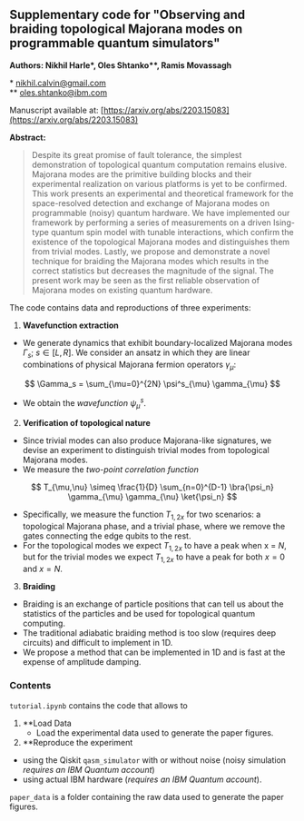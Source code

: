 ## Supplementary code for "Observing and braiding topological Majorana modes on programmable quantum simulators"

**Authors: Nikhil Harle\*, Oles Shtanko\**, Ramis Movassagh**

\* nikhil.calvin@gmail.com\
\** oles.shtanko@ibm.com

Manuscript available at: [https://arxiv.org/abs/2203.15083](https://arxiv.org/abs/2203.15083)

**Abstract:**
> Despite its great promise of fault tolerance, the simplest demonstration of topological quantum computation remains elusive. Majorana modes are the primitive building blocks and their experimental realization on various platforms is yet to be confirmed. This work presents an experimental and theoretical framework for the space-resolved detection and exchange of Majorana modes on programmable (noisy) quantum hardware. We have implemented our framework by performing a series of measurements on a driven Ising-type quantum spin model with tunable interactions, which confirm the existence of the topological Majorana modes and distinguishes them from trivial modes. Lastly, we propose and demonstrate a novel technique for braiding the Majorana modes which results in the correct statistics but decreases the magnitude of the signal. The present work may be seen as the first reliable observation of Majorana modes on existing quantum hardware.


The code contains data and reproductions of three experiments:

1. **Wavefunction extraction**
  * We generate dynamics that exhibit boundary-localized Majorana modes $\Gamma_s$; $s \in [L,R]$. We consider an ansatz in which they are linear combinations of physical Majorana fermion operators $\gamma_{\mu}$:

$$ \Gamma_s = \sum_{\mu=0}^{2N}  \psi^s_{\mu} \gamma_{\mu} $$

  * We obtain the *wavefunction* $\psi^s_{\mu}$.

2. **Verification of topological nature**
  * Since trivial modes can also produce Majorana-like signatures, we devise an experiment to distinguish trivial modes from topological Majorana modes.
  * We measure the *two-point correlation function* 


$$ T_{\mu,\nu} \simeq \frac{1}{D} \sum_{n=0}^{D-1} \bra{\psi_n} \gamma_{\mu} \gamma_{\nu} \ket{\psi_n} $$


  * Specifically, we measure the function $T_{1,2x}$ for two scenarios: a topological Majorana phase, and a trivial phase, where we remove the gates connecting the edge qubits to the rest. 
  * For the topological modes we expect $T_{1,2x}$ to have a peak when x = $N$, but for the trivial modes we expect $T_{1,2x}$ to have a peak for both $x =0$ and $x=N$.

3. **Braiding**
  * Braiding is an exchange of particle positions that can tell us about the statistics of the particles and be used for topological quantum computing. 
  * The traditional adiabatic braiding method is too slow (requires deep circuits) and difficult to implement in 1D.
  * We propose a method that can be implemented in 1D and is fast at the expense of amplitude damping.

### Contents
`tutorial.ipynb` contains the code that allows to
1. **Load Data
   * Load the experimental data used to generate the paper figures.
2. **Reproduce the experiment
  * using the Qiskit `qasm_simulator` with or without noise (noisy simulation *requires an IBM Quantum account*)
  * using actual IBM hardware (*requires an IBM Quantum account*).

`paper_data` is a folder containing the raw data used to generate the paper figures.
